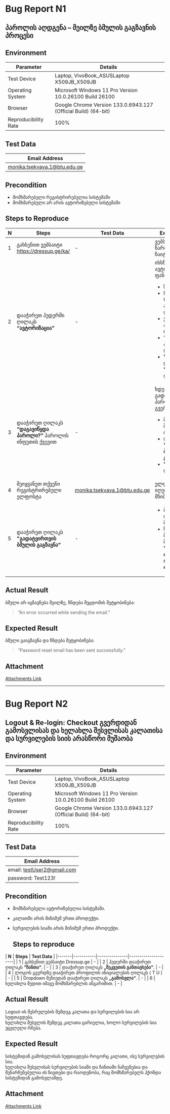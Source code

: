 # Bug Report N1
## პაროლის აღდგენა – მეილზე ბმულის გაგზავნის პროცესი

## Environment

| Parameter           | Details                                                        |
|---------------------|----------------------------------------------------------------|
| Test Device         | Laptop, VivoBook_ASUSLaptop X509JB_X509JB                     |
| Operating System    | Microsoft Windows 11 Pro Version 10.0.26100 Build 26100      |
| Browser             | Google Chrome Version 133.0.6943.127 (Official Build) (64-bit) |
| Reproducibility Rate | 100%                                                         |

## Test Data

| Email Address                  |
|----------------------------------|
| monika.tsekvava.1@btu.edu.ge   |


## Precondition
- მომხმარებელი რეგისტრირებულია სისტემაში  
- მომხმარებელი არ არის ავტორიზებული სისტემაში  


## Steps to Reproduce

| **N** | **Steps**                                                                                     | **Test Data**                     | **Expected Result** |
|-------|------------------------------------------------------------------------------------------------|------------------------------------|----------------------|
| 1     | გახსენით ვებსაიტი https://dressup.ge/ka/                                                     | -                                  | ვებსაიტი წარმატებით ჩაიტვირთება. |
| 2     | დააჭირეთ ჰედერში ღილაკს **“ავტორიზაცია”**                                                     | -                                  | იხსნება ავტორიზაციის ფანჯარა:<ul><li>საიტის ლოგო</li><li>Facebook და Google-ით ავტორიზაციის ღილაკები</li><li>ელფოსტის და პაროლის ინფუთი</li><li>"დაგავიწყდა პაროლი?" ღილაკი</li><li>**"ავტორიზაციის"** და **"რეგისტრაციის"** ღილაკები</li></ul> |
| 3     | დააჭირეთ ღილაკს **“დაგავიწყდა პაროლი?”** პაროლის ინფუთის ქვევით                               | -                                  | ხდება გადამისამართება პაროლის აღდგენის გვერდზე:<ul><li>მეილის შესაყვანი ინფუთი</li><li>ღილაკი **"გადატვირთვის ბმულის გაგზავნა"**</li><li>**"რეგისტრაციის"** ღილაკი</li></ul> |
| 4     | შეიყვანეთ თქვენი რეგისტრირებული ელფოსტა                                                       | monika.tsekvava.1@btu.edu.ge     | ელფოსტის ინფუთი იღებს შეყვანილ მნიშვნელობას. |
| 5     | დააჭირეთ ღილაკს **"გადატვირთვის ბმულის გაგზავნა"**                                           | -                                  | <ul><li>ბმული არ იგზავნება მეილზე</li><li>ჩნდება შეცდომის შეტყობინება: **"An error occurred while sending the email."**</li></ul> |

## Actual Result
ბმული არ იგზავნება მეილზე, ჩნდება შეცდომის შეტყობინება:  
> “An error occurred while sending the email.”

## Expected Result
ბმული გაიგზავნა და ჩნდება შეტყობინება:  
> “Password reset email has been sent successfully.”

## Attachment
[Attachments Link](https://jam.dev/c/7450211f-f25d-4d6c-bc6b-ed3117f0ab11)

-------------------------------------------------------------------------------------------------------------------------------------------------------------------
# Bug Report N2
## Logout & Re-login: Checkout გვერდიდან გამოსვლისას და ხელახლა შესვლისას კალათისა და სურვილების სიის არასწორი მუშაობა

## Environment

| Parameter           | Details                                                        |
|---------------------|----------------------------------------------------------------|
| Test Device         | Laptop, VivoBook_ASUSLaptop X509JB_X509JB                     |
| Operating System    | Microsoft Windows 11 Pro Version 10.0.26100 Build 26100      |
| Browser             | Google Chrome Version 133.0.6943.127 (Official Build) (64-bit) |
| Reproducibility Rate | 100%                                                         |


## Test Data

| Email Address                  |
|----------------------------------|
| email: testUser2@gmail.com |
| password: Test123!   |


## Precondition
- მომხმარებელი ავტორიზებულია სისტემაში.  
- კალათში არის მინიმუმ ერთი პროდუქტი.
- სურვილების სიაში არის მინიმუმ ერთი პროდუქტი.

   ## Steps to reproduce

| **N** | **Steps** | **Test Data** |
|-------|-----------|---------------|---------------------|
| 1 | გახსენით ვებსაიტი Dressup.ge  | - |
| 2 | ჰედერში დააჭირეთ ღილაკს **“ჩანთა“**. | - | 
| 3 | დააჭირეთ ღილაკს **„შეკვეთის განთავსება“**. | - |
| 4 | ლოგოს გვერდზე დააჭირეთ პროფილის ინიციალების ღილაკს ( T U ) | - |
| 5 | Dropdown მენიუდან დააჭირეთ ღილაკს **„გამოსვლა“**. | - |
| 6 | ხელახლა შედით იმავე მომხმარებლის ანგარიშით. | - | 

## Actual Result
Logout-ის შესრულების შემდეგ კალათა და სურვილების სია არ სუფთავდება.  
ხელახლა შესვლის შემდეგ კალათა ცარიელია, ხოლო სურვილების სია უცვლელი რჩება.

## Expected Result
სისტემიდან გამოსვლისას სუფთავდება როგორც კალათი, ისე სურვილების სია.  
ხელახლა შესვლისას სურვილების სიაში და ჩანთაში ნაჩვენებია და შენარჩუნებულია ის ნივთები და რაოდენობა, რაც მომხმარებელს ჰქონდა სისტემიდან გამოსვლამდე.

## Attachment
[Attachments Link](https://jam.dev/c/8d5bd7f1-0733-44dd-9c8f-1383814c13b5)
